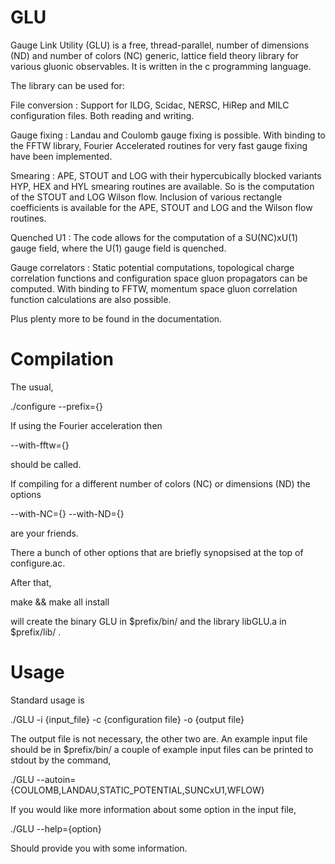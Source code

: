 GLU
===

Gauge Link Utility (GLU) is a free, thread-parallel, number of dimensions (ND) and number of colors (NC) generic, lattice field
theory library for various gluonic observables. It is written in the c programming language.

The library can be used for:

File conversion : Support for ILDG, Scidac, NERSC, HiRep and MILC configuration files. Both reading and writing.

Gauge fixing : Landau and Coulomb gauge fixing is possible. With binding to the FFTW library, Fourier Accelerated routines
               for very fast gauge fixing have been implemented.

Smearing : APE, STOUT and LOG with their hypercubically blocked variants HYP, HEX and HYL smearing routines are available.
           So is the computation of the STOUT and LOG Wilson flow. Inclusion of various rectangle coefficients is
           available for the APE, STOUT and LOG and the Wilson flow routines.
           
Quenched U1 : The code allows for the computation of a SU(NC)xU(1) gauge field, where the U(1) gauge field is quenched.

Gauge correlators : Static potential computations, topological charge correlation functions and configuration space gluon 
                    propagators can be computed. With binding to FFTW, momentum space gluon correlation function 
                    calculations are also possible.
                    
Plus plenty more to be found in the documentation.

Compilation
===========

The usual,

./configure --prefix={}

If using the Fourier acceleration then

--with-fftw={}

should be called.

If compiling for a different number of colors (NC) or dimensions (ND) the options

--with-NC={} --with-ND={}

are your friends.

There a bunch of other options that are briefly synopsised at the top of configure.ac.

After that,

make && make all install

will create the binary GLU in $prefix/bin/ and the library libGLU.a in $prefix/lib/ .

Usage
=====

Standard usage is

./GLU -i {input_file} -c {configuration file} -o {output file}

The output file is not necessary, the other two are. An example input file should be in $prefix/bin/
a couple of example input files can be printed to stdout by the command,

./GLU --autoin={COULOMB,LANDAU,STATIC_POTENTIAL,SUNCxU1,WFLOW}

If you would like more information about some option in the input file,

./GLU --help={option}

Should provide you with some information.
